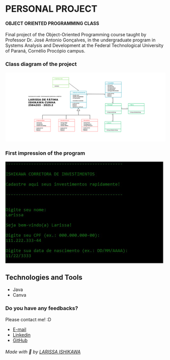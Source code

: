 # PERSONAL PROJECT
#### OBJECT ORIENTED PROGRAMMING CLASS
Final project of the Object-Oriented Programming course taught by Professor Dr. José Antonio Gonçalves, in the undergraduate program in Systems Analysis and Development at the Federal Technological University of Paraná, Cornélio Procópio campus.

### Class diagram of the project
![preview](assets/diagramaDeClasses.png)

### First impression of the program
![preview](assets/preview.jpg)


## Technologies and Tools
- Java
- Canva

### Do you have any feedbacks?
Please contact me! :D

- [E-mail](mailto:l.ishikawacunha@gmail.com)
- [Linkedin](https://www.linkedin.com/in/larissaishikawacunha/)
- [GitHub](https://github.com/larissaiishikawa)  


###### Made with 🤍 by [LARISSA ISHIKAWA](https://github.com/larissaiishikawa)
